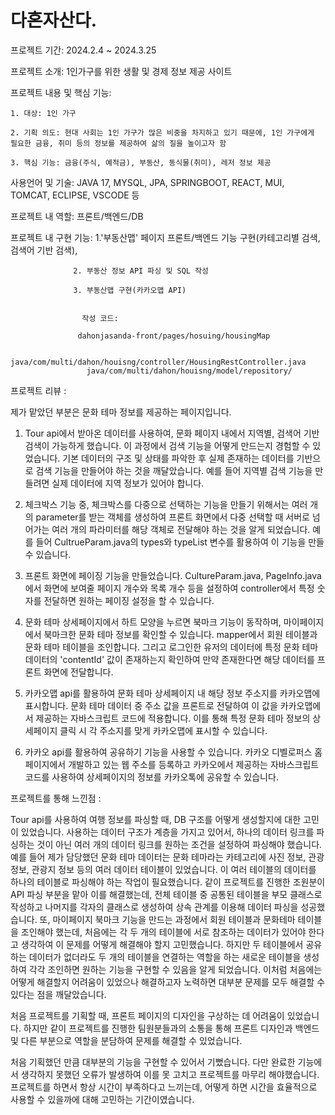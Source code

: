 # 다혼자산다.

프로젝트 기간: 2024.2.4 ~ 2024.3.25 

프로젝트 소개: 1인가구를 위한 생활 및 경제 정보 제공 사이트

프로젝트 내용 및 핵심 기능:

    1. 대상: 1인 가구

    2. 기획 의도: 현대 사회는 1인 가구가 많은 비중을 차지하고 있기 때문에, 1인 가구에게 필요한 금융, 취미 등의 정보를 제공하여 삶의 질을 높이고자 함

    3. 핵심 기능: 금융(주식, 예적금), 부동산, 동식물(취미), 레저 정보 제공

사용언어 및 기술: JAVA 17, MYSQL, JPA, SPRINGBOOT, REACT, MUI, TOMCAT, ECLIPSE, VSCODE 등

프로젝트 내 역할: 
                  프론트/백엔드/DB

프로젝트 내 구현 기능:
                  1.'부동산맵' 페이지 프론트/백엔드 기능 구현(카테고리별 검색, 검색어 기반 검색),
                  
                  2. 부동산 정보 API 파싱 및 SQL 작성
                  
                  3. 부동산맵 구현(카카오맵 API)
                 

                    작성 코드:

                   dahonjasanda-front/pages/hosuing/housingMap
                    
                    java/com/multi/dahon/houisng/controller/HousingRestController.java
                     java/com/multi/dahon/houisng/model/repository/
                   


프로젝트 리뷰 : 

제가 맡았던 부분은 문화 테마 정보를 제공하는 페이지입니다. 

1. Tour api에서 받아온 데이터를 사용하여, 문화 페이지 내에서 지역별, 검색어 기반 검색이 가능하게 했습니다. 이 과정에서 검색 기능을 어떻게 만드는지 경험할 수 있었습니다. 기본 데이터의 구조 및 상태를 파악한 후 실제 존재하는 데이터를 기반으로 검색 기능을 만들어야 하는 것을 깨달았습니다. 예를 들어 지역별 검색 기능을 만들려면 실제 데이터에 지역 정보가 있어야 합니다. 
                    
2. 체크박스 기능 중, 체크박스를 다중으로 선택하는 기능을 만들기 위해서는 여러 개의 parameter를 받는 객체를 생성하여 프론트 화면에서 다중 선택할 때 서버로 넘어가는 여러 개의 파라미터를 해당 객체로 전달해야 하는 것을 알게 되었습니다. 예를 들어 CultrueParam.java의 types와 typeList 변수를 활용하여 이 기능을 만들 수 있습니다.

3. 프론트 화면에 페이징 기능을 만들었습니다. CultureParam.java, PageInfo.java 에서 화면에 보여줄 페이지 개수와 목록 개수 등을 설정하여 controller에서 특정 숫자를 전달하면 원하는 페이징 설정을 할 수 있습니다.

4. 문화 테마 상세페이지에서 하트 모양을 누르면 북마크 기능이 동작하며, 마이페이지에서 북마크한 문화 테마 정보를 확인할 수 있습니다. mapper에서 회원 테이블과 문화 테마 테이블을 조인합니다. 그리고 로그인한 유저의 데이터에 특정 문화 테마 데이터의 'contentId' 값이 존재하는지 확인하여 만약 존재한다면 해당 데이터를 프론트 화면에 전달합니다.

5. 카카오맵 api를 활용하여 문화 테마 상세페이지 내 해당 정보 주소지를 카카오맵에 표시합니다. 문화 테마 데이터 중 주소 값을 프론트로 전달하여 이 값을 카카오맵에서 제공하는 자바스크립트 코드에 적용합니다. 이를 통해 특정 문화 테마 정보의 상세페이지 클릭 시 각 주소지를 맞게 카카오맵에 표시할 수 있습니다.

6. 카카오 api를 활용하여 공유하기 기능을 사용할 수 있습니다. 카카오 디벨로퍼스 홈페이지에서 개발하고 있는 웹 주소를 등록하고 카카오에서 제공하는 자바스크립트 코드를 사용하여 상세페이지의 정보를 카카오톡에 공유할 수 있습니다.

프로젝트를 통해 느낀점 :

Tour api를 사용하여 여행 정보를 파싱할 때, DB 구조를 어떻게 생성할지에 대한 고민이 있었습니다. 사용하는 데이터 구조가 계층을 가지고 있어서, 하나의 데이터 링크를 파싱하는 것이 아닌 여러 개의 데이터 링크를 원하는 조건을 설정하여 파싱해야 했습니다. 예를 들어 제가 담당했던 문화 테마 데이터는 
문화 테마라는 카테고리에 사진 정보, 관광 정보, 관광지 정보 등의 여러 데이터 테이블이 있었습니다. 이 여러 테이블의 데이터를 하나의 테이블로 파싱해야 하는 작업이 필요했습니다.  같이 프로젝트를 진행한 조원분이 API 파싱 부분을 맡아 이를 해결했는데, 전체 테이블 중 공통된 테이블을 부모 클래스로 작성하고 나머지를 각자의 클래스로 생성하여 상속 관계를 이용해 데이터 파싱을 성공했습니다. 또, 마이페이지 북마크 기능을 만드는 과정에서 회원 테이블과 문화테마 테이블을 조인해야 했는데, 처음에는 각 두 개의 테이블에 서로 참조하는 데이터가 있어야 한다고 생각하여 이 문제를 어떻게 해결해야 할지 고민했습니다. 하지만 두 테이블에서 공유하는 데이터가 없더라도 두 개의 테이블을 연결하는 역할을 하는 새로운 테이블을 생성하여 각각 조인하면 원하는 기능을 구현할 수 있음을 알게 되었습니다. 이처럼 처음에는 어떻게 해결할지 어려움이 있었으나 해결하고자 노력하면 대부분 문제를 모두 해결할 수 있다는 점을 깨달았습니다. 

처음 프로젝트를 기획할 때, 프론트 페이지의 디자인을 구상하는 데 어려움이 있었습니다. 하지만 같이 프로젝트를 진행한 팀원분들과의 소통을 통해 프론트 디자인과 백엔드 및 다른 부분으로 역할을 분담하여 문제를 해결할 수 있었습니다. 

처음 기획했던 만큼 대부분의 기능을 구현할 수 있어서 기뻤습니다. 다만 완료한 기능에서 생각하지 못했던 오류가 발생하여 이를 못 고치고 프로젝트를 마무리 해야했습니다. 프로젝트를 하면서 항상 시간이 부족하다고 느끼는데, 어떻게 하면 시간을 효율적으로 사용할 수 있을까에 대해 고민하는 기간이였습니다.  

